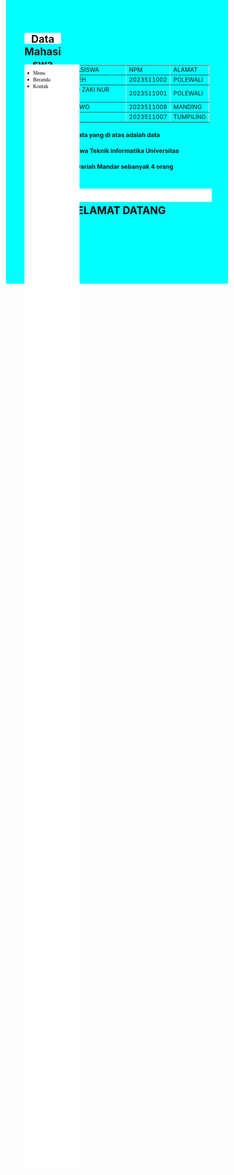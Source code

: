 <html>
<head>
<meta charset="utf-8">
	<meta name="viewport" content="width=device-width, initial-scale=1">
	<title>Praktikum WEB 1</title>
	<style type="text/css">
		body{
		background-color: aqua;
	background-image: url(poto/10.jpg);
	background-repeat: no-repeat;
	background-position: right;
	height: 670px;
	background-size: 320px;
}
header {
       background-color: white;
	text-align: center;
	width: 100;
	height: 30;
}
.menu {
	height: 75%;
	width: 150px;
	position: absolute;
	background: white;
	transition: 0.5s ease;
	transform: translateY(0);
}
.menu ul li a{
	text-decoration: none;
	color: red;
	font-family: Arial Black;
	color: black;
}
.footer {
	position: 100px;
	bottom: 0;
	text-align: center;
	background-color: white;
	width: 100%;
	height: 30px;
	color: black;
	padding: 3px;
	margin: 50px auto 0px;
}
table {
	border-color: white;
}
	</style>
</head>

<body>
<header>
<h1> Data Mahasiswa Teknik Informatika</h1>
</header>

<div class="navigasi">
		<div class="menu">
			<ul>
				<li><a href="menu.html">Menu</a></li>
				<li><a href="Beranda.html">Beranda</a></li>
				<li><a href="kontak.html">Kontak</a></li>
			</ul>
		</div>

<table border="1" cellspacing="0" cellpadding="7" align="center">
   <tr>
   <td>NO</td>
   <td>NAMA MAHASISWA</td>
   <td>NPM</td>
   <td>ALAMAT</td>
   </tr>

   <tr>
   <td>1</td>
   <td>ADRIAN SALEH</td>
   <td>2023511002</td>
   <td>POLEWALI</td>
   </tr>

   <tr>
   <td>2</td>
   <td>MUHAMMAD ZAKI NUR WAHID </td>
   <td>2023511001</td>
   <td>POLEWALI</td>
  </tr>

   <tr>
   <td>3</td>
   <td>GIAN PRABOWO</td>
   <td>2023511008</td>
   <td>MANDING</td>
   </tr>

   <tr>
   <td>5</td>
   <td>MANSUR</td>
   <td>2023511007</td>
   <td>TUMPILING</td>
   </tr>
    </table>

<h3><p align="center">Data yang di atas adalah data</p></h3> 
<h3><p align="center">Mahasiswa Teknik informatika Universitas</p></h3>
<h3><p align="center">Al-Asyariah Mandar sebanyak 4 orang </p></h3> 
        
<div class="footer">
 <h1>SELAMAT DATANG</h1>
  </div>
</body>
</html>
